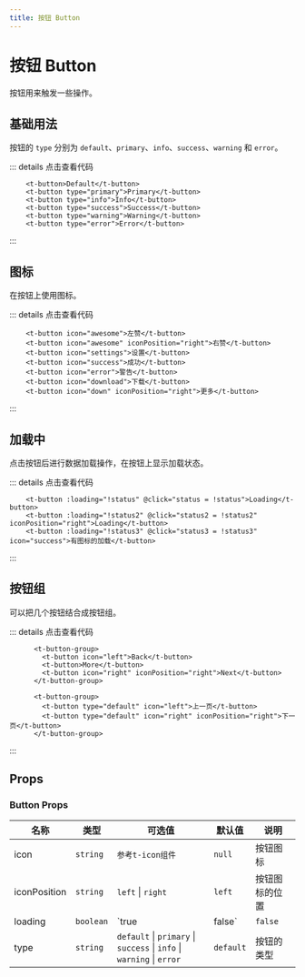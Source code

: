 ```yaml
---
title: 按钮 Button
---
```

# 按钮 Button
按钮用来触发一些操作。


## 基础用法

按钮的 `type` 分别为 `default`、`primary`、`info`、`success`、`warning` 和 `error`。
<ClientOnly>
<Button-demo/>
</ClientOnly>


::: details 点击查看代码
```vue
    <t-button>Default</t-button>
    <t-button type="primary">Primary</t-button>
    <t-button type="info">Info</t-button>
    <t-button type="success">Success</t-button>
    <t-button type="warning">Warning</t-button>
    <t-button type="error">Error</t-button>
``` 
:::

## 图标
在按钮上使用图标。
<ClientOnly>
<Button-icon-demo/>
</ClientOnly>

::: details 点击查看代码

```vue
    <t-button icon="awesome">左赞</t-button>
    <t-button icon="awesome" iconPosition="right">右赞</t-button>
    <t-button icon="settings">设置</t-button>
    <t-button icon="success">成功</t-button>
    <t-button icon="error">警告</t-button>
    <t-button icon="download">下载</t-button>
    <t-button icon="down" iconPosition="right">更多</t-button>
``` 
:::

## 加载中
点击按钮后进行数据加载操作，在按钮上显示加载状态。
<ClientOnly>
<Button-loading-demo/>
</ClientOnly>

::: details 点击查看代码

```vue
    <t-button :loading="!status" @click="status = !status">Loading</t-button>
    <t-button :loading="!status2" @click="status2 = !status2" iconPosition="right">Loading</t-button>
    <t-button :loading="!status3" @click="status3 = !status3" icon="success">有图标的加载</t-button>
``` 
:::

## 按钮组
可以把几个按钮结合成按钮组。
<ClientOnly>
<Button-group-demo/>
</ClientOnly>

::: details 点击查看代码

```vue
      <t-button-group>
        <t-button icon="left">Back</t-button>
        <t-button>More</t-button>
        <t-button icon="right" iconPosition="right">Next</t-button>
      </t-button-group>

      <t-button-group>
        <t-button type="default" icon="left">上一页</t-button>
        <t-button type="default" icon="right" iconPosition="right">下一页</t-button>
      </t-button-group>
``` 
:::

## Props

### Button Props

| 名称         | 类型      | 可选值                                                                | 默认值    | 说明                 |
| ------------ | --------- | --------------------------------------------------------------------- | --------- | -------------------- |
| icon         | `string`  | `参考t-icon组件`                                                      | `null`    | 按钮图标             |
| iconPosition | `string`  | `left` \| `right`                                                     | `left`    | 按钮图标的位置       |
| loading      | `boolean` | `true |false`                                                         | `false`   | 按钮是否显示加载状态 |
| type         | `string`  | `default` \| `primary` \| `success` \| `info` \| `warning` \| `error` | `default` | 按钮的类型           |

